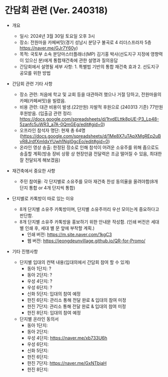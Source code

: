 # 간담회 관련 (Ver. 240318)

 * 개요
   - 일시: 2024년 3월 30일 토요일 오후 3시
   - 장소: 전원마을 카페써밋(경기 성남시 분당구 불곡로 4 리더스프라자 5층 https://naver.me/GJr7Y60y)
   - 목적: 국토부 소속 분당마스터플래너(MP) 김기홍 박사(선도지구 지정에 영향력이 있으신 분)에게 통합재건축에 관한 설명과 질의응답
   - 간담회에서 설명될 세부 사항: 1. 특별법 기반의 통합 재건축 효과 2. 선도지구 공모를 위한 방법

 * 간담회 관련 기타 사항
   - 장소 관련: 처음에 학교 및 교회 등을 대관하려 했으나 거절 당하고, 전원마을의 카페(카페써밋)을 빌렸음.
   - 비용 관련: 대관 비용이 발생.(22만원) 자발적 후원으로 (240313 기준) 77만원 후원받음. (입출금 관련 정리: https://docs.google.com/spreadsheets/d/1tvdELttk8pUE-P3_Lp48-5zanfc5uWR3_a7A-0QmGEg/edit#gid=0)
   - 오프라인 참석자 명단: 현재 총 64명 (https://docs.google.com/spreadsheets/d/1Me8X7uTApXMgREp2uBvR8JrdfXmIdxYUwh1NgI0gcEo/edit#gid=0)
   - 온라인 영상 송출: 한정된 장소로 인해 참석이 어려운 소유주를 위해 줌으로도 송출할 계획(방송 장비 상황 상 현장만큼 전달력은 조금 떨어질 수 있음, 최대한 잘 전달되게 해보겠음)

 * 재건축에서 중요한 사항
   - 주민 참여율: 각 단지별로 소유주를 모아 재건축 찬성 동의율을 올려야함(8개 단지 통합 or 4개 단지씩 통합)

 * 단지별로 카톡방이 따로 있는 이유
   - 8개 단지별 소유주 카톡방이며, 단지별 소유주끼리 우선 모이는게 중요하다고 판단함.
   - 8개 단지별 소유주 카톡방을 홍보하기 위한 안내문 작성함. (인쇄 버전은 세대 별 인쇄 후, 세대 별 문 앞에 부착할 계획.)
     - 인쇄 버전: https://m.site.naver.com/1kgC3
     - 웹 버전: https://jeongdeunvillage.github.io/QR-for-Promo/ 

 * 기타 진행사항
   - 단지별 입대의 컨택 내용(입대의에서 간담회 참여 할 수 있게)
     - 동아 1단지: ?
     - 동아 2단지: ?
     - 우성 4단지: ?
     - 우성 6단지: ?
     - 신화 5단지: 입대의 참여 예정
     - 한진 6단지: 관리소 통해 전달 완료 & 입대의 참여 미정
     - 한진 7단지: 관리소 통해 전달 완료 & 입대의 참여 미정
     - 한진 8단지: 입대의 참여 예정
   - 단지별 온라인 동의서
     - 동아 1단지: 
     - 동아 2단지: 
     - 우성 4단지: https://naver.me/xb733U6h
     - 우성 6단지: 
     - 신화 5단지: 
     - 한진 6단지: 
     - 한진 7단지: https://naver.me/GxNTbjaH
     - 한진 8단지: 
